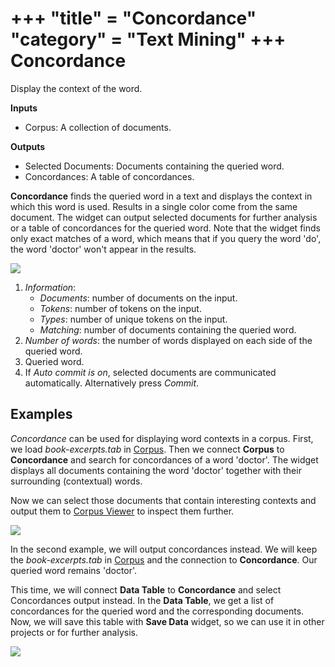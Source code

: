 +++
"title" = "Concordance"
"category" = "Text Mining"
+++
Concordance
===========

Display the context of the word.

**Inputs**

- Corpus: A collection of documents.

**Outputs**

- Selected Documents: Documents containing the queried word.
- Concordances: A table of concordances.

**Concordance** finds the queried word in a text and displays the context in which this word is used. Results in a single color come from the same document. The widget can output selected documents for further analysis or a table of concordances for the queried word. Note that the widget finds only exact matches of a word, which means that if you query the word 'do', the word 'doctor' won't appear in the results.

![](../images/Concordance-stamped.png)

1. *Information*:
   - *Documents*: number of documents on the input.
   - *Tokens*: number of tokens on the input.
   - *Types*: number of unique tokens on the input.
   - *Matching*: number of documents containing the queried word.
2. *Number of words*: the number of words displayed on each side of the queried word.
3. Queried word.
4. If *Auto commit is on*, selected documents are communicated automatically. Alternatively press *Commit*.

Examples
--------

*Concordance* can be used for displaying word contexts in a corpus. First, we load *book-excerpts.tab* in [Corpus](../corpus-widget/). Then we connect **Corpus** to **Concordance** and search for concordances of a word 'doctor'. The widget displays all documents containing the word 'doctor' together with their surrounding (contextual) words.

Now we can select those documents that contain interesting contexts and output them to [Corpus Viewer](../corpusviewer/) to inspect them further.

![](../images/Concordance-Example1.png)

In the second example, we will output concordances instead. We will keep the *book-excerpts.tab* in [Corpus](../corpus-widget/) and the connection to **Concordance**. Our queried word remains 'doctor'.

This time, we will connect **Data Table** to **Concordance** and select Concordances output instead. In the **Data Table**, we get a list of concordances for the queried word and the corresponding documents. Now, we will save this table with **Save Data** widget, so we can use it in other projects or for further analysis.

![](../images/Concordance-Example2.png)

